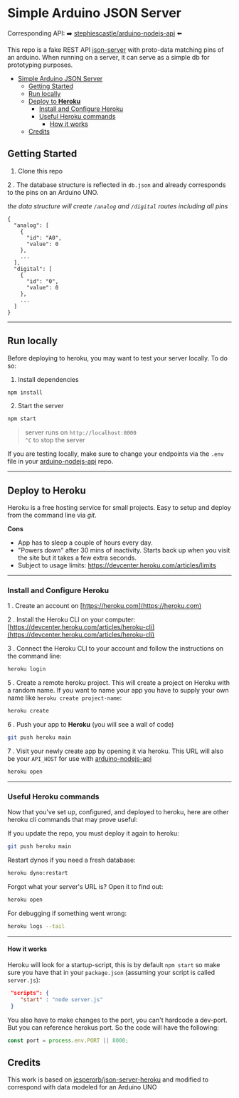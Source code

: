 # Simple Arduino JSON Server

Corresponding API: ➡️ [stephiescastle/arduino-nodejs-api](https://github.com/stephiescastle/arduino-nodejs-api) ⬅️

This repo is a fake REST API [json-server](https://github.com/typicode/json-server) with proto-data matching pins of an arduino. When running on a server, it can serve as a simple db for prototyping purposes.

- [Simple Arduino JSON Server](#simple-arduino-json-server)
  - [Getting Started](#getting-started)
  - [Run locally](#run-locally)
  - [Deploy to **Heroku**](#deploy-to-heroku)
    - [Install and Configure Heroku](#install-and-configure-heroku)
    - [Useful Heroku commands](#useful-heroku-commands)
      - [How it works](#how-it-works)
  - [Credits](#credits)

## Getting Started

1. Clone this repo

2 . The database structure is reflected in `db.json` and already corresponds to the pins on an Arduino UNO.

_the data structure will create `/analog` and `/digital` routes including all pins_

```
{
  "analog": [
    {
      "id": "A0",
      "value": 0
    },
    ...
  ],
  "digital": [
    {
      "id": "0",
      "value": 0
    },
    ...
  ]
}
```

---

## Run locally

Before deploying to heroku, you may want to test your server locally. To do so:

1. Install dependencies

```bash
npm install
```

2. Start the server

```bash
npm start
```

> server runs on `http://localhost:8000`<br>`^C` to stop the server

If you are testing locally, make sure to change your endpoints via the `.env` file in your [arduino-nodejs-api](https://github.com/stephiescastle/arduino-nodejs-api) repo.

---

## Deploy to **Heroku**

Heroku is a free hosting service for small projects. Easy to setup and deploy from the command line via _git_.

**Cons**

- App has to sleep a couple of hours every day.
- "Powers down" after 30 mins of inactivity. Starts back up when you visit the site but it takes a few extra seconds.
- Subject to usage limits: https://devcenter.heroku.com/articles/limits

---

### Install and Configure Heroku

1 . Create an account on [https://heroku.com](https://heroku.com)

2 . Install the Heroku CLI on your computer: [https://devcenter.heroku.com/articles/heroku-cli](https://devcenter.heroku.com/articles/heroku-cli)

3 . Connect the Heroku CLI to your account and follow the instructions on the command line:

```bash
heroku login
```

5 . Create a remote heroku project. This will create a project on Heroku with a random name. If you want to name your app you have to supply your own name like `heroku create project-name`:

```bash
heroku create
```

6 . Push your app to **Heroku** (you will see a wall of code)

```bash
git push heroku main
```

7 . Visit your newly create app by opening it via heroku. This URL will also be your `API_HOST` for use with [arduino-nodejs-api](https://github.com/stephiescastle/arduino-nodejs-api)

```bash
heroku open
```

---

### Useful Heroku commands

Now that you've set up, configured, and deployed to heroku, here are other heroku cli commands that may prove useful:

If you update the repo, you must deploy it again to heroku:

```bash
git push heroku main
```

Restart dynos if you need a fresh database:

```bash
heroku dyno:restart
```

Forgot what your server's URL is? Open it to find out:

```bash
heroku open
```

For debugging if something went wrong:

```bash
heroku logs --tail
```

---

#### How it works

Heroku will look for a startup-script, this is by default `npm start` so make sure you have that in your `package.json` (assuming your script is called `server.js`):

```json
 "scripts": {
    "start" : "node server.js"
 }
```

You also have to make changes to the port, you can't hardcode a dev-port. But you can reference herokus port. So the code will have the following:

```js
const port = process.env.PORT || 8000;
```

## Credits

This work is based on [jesperorb/json-server-heroku](https://github.com/jesperorb/json-server-heroku) and modified to correspond with data modeled for an Arduino UNO
